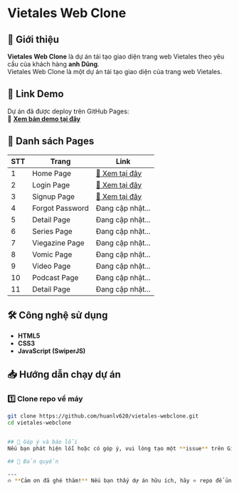 # Vietales Web Clone

## 📌 Giới thiệu

**Vietales Web Clone** là dự án tái tạo giao diện trang web Vietales theo yêu cầu của khách hàng **anh Dũng**.  
Vietales Web Clone là một dự án tái tạo giao diện của trang web Vietales.

## 🚀 Link Demo

Dự án đã được deploy trên GitHub Pages:  
🔗 **[Xem bản demo tại đây](https://huanlv620.github.io/vietales-webclone/)**

## 📄 Danh sách Pages

| STT | Trang           | Link                                                                         |
| --- | --------------- | ---------------------------------------------------------------------------- |
| 1   | Home Page       | [🔗 Xem tại đây](https://huanlv620.github.io/vietales-webclone/)             |
| 2   | Login Page      | [🔗 Xem tại đây](https://huanlv620.github.io/vietales-webclone/sign-in.html) |
| 3   | Signup Page     | [🔗 Xem tại đây](https://huanlv620.github.io/vietales-webclone/sign-up.html) |
| 4   | Forgot Password | Đang cập nhật...                                                             |
| 5   | Detail Page     | Đang cập nhật...                                                             |
| 6   | Series Page     | Đang cập nhật...                                                             |
| 7   | Viegazine Page  | Đang cập nhật...                                                             |
| 8   | Vomic Page      | Đang cập nhật...                                                             |
| 9   | Video Page      | Đang cập nhật...                                                             |
| 10  | Podcast Page    | Đang cập nhật...                                                             |
| 11  | Detail Page     | Đang cập nhật...                                                             |

## 🛠️ Công nghệ sử dụng

- **HTML5**
- **CSS3**
- **JavaScript (SwiperJS)**

## 📥 Hướng dẫn chạy dự án

### 1️⃣ Clone repo về máy

```sh
git clone https://github.com/huanlv620/vietales-webclone.git
cd vietales-webclone


## 📢 Góp ý và báo lỗi
Nếu bạn phát hiện lỗi hoặc có góp ý, vui lòng tạo một **issue** trên GitHub hoặc liên hệ trực tiếp.

## 📜 Bản quyền

---
🔥 **Cảm ơn đã ghé thăm!** Nếu bạn thấy dự án hữu ích, hãy ⭐ repo để ủng hộ nhé!
```
